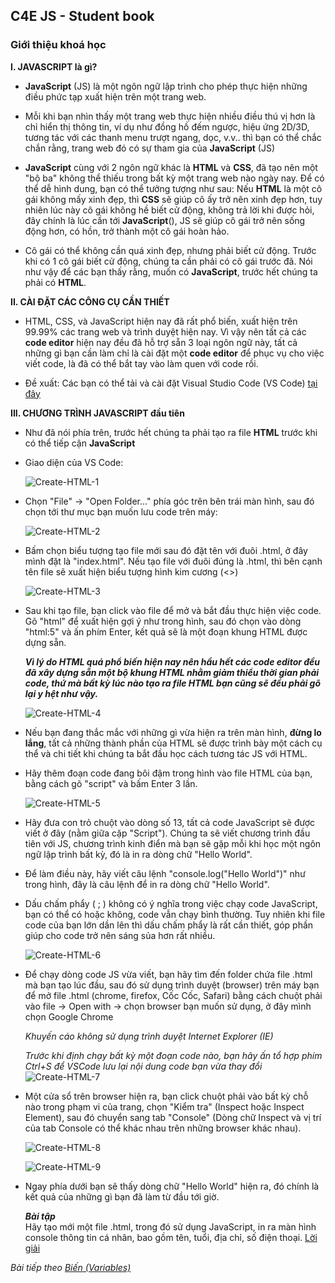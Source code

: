 ## C4E JS - Student book
### Giới thiệu khoá học

**I. JAVASCRIPT là gì?**
-   **JavaScript** (JS) là một ngôn ngữ lập trình cho phép thực hiện những điều phức tạp xuất hiện trên một trang web.

-   Mỗi khi bạn nhìn thấy một trang web thực hiện nhiều điều thú vị hơn là chỉ hiển thị thông tin, ví dụ như đồng hồ đếm ngược, hiệu ứng 2D/3D, tương tác với các thanh menu trượt ngang, dọc, v.v.. thì bạn có thể chắc chắn rằng, trang web đó có sự tham gia của **JavaScript** (JS)

-   **JavaScript** cùng với 2 ngôn ngữ khác là **HTML** và **CSS**, đã tạo nên một "bộ ba" không thể thiếu trong bất kỳ một trang web nào ngày nay. Để có thể dễ hình dung, bạn có thể tưởng tượng như sau: Nếu **HTML** là một cô gái không mấy xinh đẹp, thì **CSS** sẽ giúp cô ấy trở nên xinh đẹp hơn, tuy nhiên lúc này cô gái không hề biết cử động, không trả lời khi được hỏi, đây chính là lúc cần tới **JavaScript**(), JS sẽ giúp cô gái trở nên sống động hơn, có hồn, trở thành một cô gái hoàn hảo.

- Cô gái có thể không cần quá xinh đẹp, nhưng phải biết cử động. Trước khi có 1 cô gái biết cử động, chúng ta cần phải có cô gái trước đã. Nói như vậy để các bạn thấy rằng, muốn có **JavaScript**, trước hết chúng ta phải có **HTML**.

**II. CÀI ĐẶT CÁC CÔNG CỤ CẦN THIẾT**
-   HTML, CSS, và JavaScript hiện nay đã rất phổ biến, xuất hiện trên 99.99% các trang web và trình duyệt hiện nay. Vì vậy nên tất cả các **code editor** hiện nay đều đã hỗ trợ sẵn 3 loại ngôn ngữ này, tất cả những gì bạn cần làm chỉ là cài đặt một **code editor** để phục vụ cho việc viết code, là đã có thể bắt tay vào làm quen với code rồi.

-   Đề xuất: Các bạn có thể tải và cài đặt  Visual Studio Code (VS Code) [tại đây](https://code.visualstudio.com/)

**III. CHƯƠNG TRÌNH JAVASCRIPT đầu tiên**

-   Như đã nói phía trên, trước hết chúng ta phải tạo ra file **HTML** trước khi có thể tiếp cận **JavaScript**

-   Giao diện của VS Code:  

    ![Create-HTML-1](../images/intro/create-html-1.png)  

-   Chọn "File" -> "Open Folder..." phía góc trên bên trái màn hình, sau đó chọn tới thư mục bạn muốn lưu code trên máy:  

    ![Create-HTML-2](../images/intro/create-html-2.png) 

-   Bấm chọn biểu tượng tạo file mới sau đó đặt tên với đuôi .html, ở đây mình đặt là "index.html". Nếu tạo file với đuôi đúng là .html, thì bên cạnh tên file sẽ xuất hiện biểu tượng hình kim cương (<>)

    ![Create-HTML-3](../images/intro/create-html-3.png) 

-   Sau khi tạo file, bạn click vào file để mở và bắt đầu thực hiện việc code. Gõ "html" để xuất hiện gợi ý như trong hình, sau đó chọn vào dòng "html:5" và ấn phím Enter, kết quả sẽ là một đoạn khung HTML được dựng sẵn. 

    ***Vì lý do HTML quá phổ biến hiện nay nên hầu hết các code editor đều đã xây dựng sẵn một bộ khung HTML nhằm giảm thiểu thời gian phải code, thứ mà bất kỳ lúc nào tạo ra file HTML bạn cũng sẽ đều phải gõ lại y hệt như vậy.***
    
    ![Create-HTML-4](../images/intro/create-html-4.png) 

-   Nếu bạn đang thắc mắc với những gì vừa hiện ra trên màn hình, **đừng lo lắng**, tất cả những thành phần của HTML sẽ được trình bày một cách cụ thể và chi tiết khi chúng ta bắt đầu học cách tương tác JS với HTML.  

-   Hãy thêm đoạn code đang bôi đậm trong hình vào file HTML của bạn, bằng cách gõ "script" và bấm Enter 3 lần.

    ![Create-HTML-5](../images/intro/create-html-5.png) 

-   Hãy đưa con trỏ chuột vào dòng số 13, tất cả code JavaScript sẽ được viết ở đây (nằm giữa cặp "Script"). Chúng ta sẽ viết chương trình đầu tiên với JS, chương trình kinh điển mà bạn sẽ gặp mỗi khi học một ngôn ngữ lập trình bất kỳ, đó là in ra dòng chữ "Hello World".

-   Để làm điều này, hãy viết câu lệnh "console.log("Hello World")" như trong hình, đây là câu lệnh để in ra dòng chữ "Hello World".  

-   Dấu chấm phẩy ( ; ) không có ý nghĩa trong việc chạy code JavaScript, bạn có thể có hoặc không, code vẫn chạy bình thường. Tuy nhiên khi file code của bạn lớn dần lên thì dấu chấm phẩy là rất cần thiết, góp phần giúp cho code trở nên sáng sủa hơn rất nhiều.

    ![Create-HTML-6](../images/intro/create-html-6.png) 


-   Để chạy dòng code JS vừa viết, bạn hãy tìm đến folder chứa file .html mà bạn tạo lúc đầu, sau đó sử dụng trình duyệt (browser) trên máy bạn để mở file .html (chrome, firefox, Cốc Cốc, Safari) bằng cách chuột phải vào file -> Open with -> chọn browser bạn muốn sử dụng, ở đây mình chọn Google Chrome

    *Khuyến cáo không sử dụng trình duyệt Internet Explorer (IE)*
    
    *Trước khi định chạy bất kỳ một đoạn code nào, bạn hãy ấn tổ hợp phím Ctrl+S để VSCode lưu lại nội dung code bạn vừa thay đổi*
    ![Create-HTML-7](../images/intro/create-html-7.png) 


-   Một cửa sổ trên browser hiện ra, bạn click chuột phải vào bất kỳ chỗ nào trong phạm vi của trang, chọn "Kiểm tra" (Inspect hoặc Inspect Element), sau đó chuyển sang tab "Console" (Dòng chữ Inspect và vị trí của tab Console có thể khác nhau trên những browser khác nhau).

    ![Create-HTML-8](../images/intro/create-html-8.png) 


    ![Create-HTML-9](../images/intro/create-html-9.png) 


-   Ngay phía dưới bạn sẽ thấy dòng chữ "Hello World" hiện ra, đó chính là kết quả của những gì bạn đã làm từ đầu tới giờ.

    ***Bài tập***  
    Hãy tạo mới một file .html, trong đó sử dụng JavaScript, in ra màn hình console thông tin cá nhân, bao gồm tên, tuổi, địa chỉ, số điện thoại.
    [Lời giải](excercise_solution.md)

*Bài tiếp theo [Biến (Variables)](../variables/variables.md)*